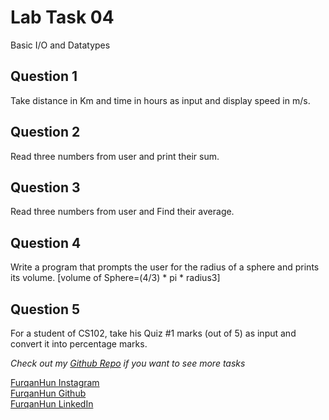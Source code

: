 # Lab Task 04

Basic I/O and Datatypes

## Question 1

Take distance in Km and time in hours as input and display speed in m/s.

## Question 2

Read three numbers from user and print their sum.

## Question 3

Read three numbers from user and Find their average.

## Question 4

Write a program that prompts the user for the radius of a sphere and prints its volume. [volume of Sphere=(4/3) * pi * radius3]

## Question 5

For a student of CS102, take his Quiz #1 marks (out of 5) as input and convert it into percentage marks.

*Check out my [Github Repo](https://github.com/FurqaHun/PF-LTS "Repo contains all the other tasks too ;)") if you want to see more tasks* <br>

[FurqanHun Instagram](https://www.instagram.com/furqan_hi_hun "Follow me on insta ;)") <br>
[FurqanHun Github](https://github.com/FurqanHun "Follow my Github profile") <br>
[FurqanHun LinkedIn](https://www.linkedin.com/in/FurqanHun "Connect with me on LinkedIn")